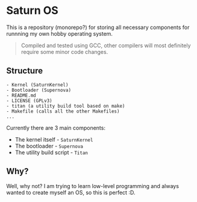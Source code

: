 # Saturn OS

This is a repository (monorepo?) for storing all necessary components for runnning my own hobby operating system.

> Compiled and tested using GCC, other compilers will most definitely require some minor code changes.

## Structure

```
- Kernel (SaturnKernel)
- Bootloader (Supernova)
- README.md
- LICENSE (GPLv3)
- titan (a utility build tool based on make)
- Makefile (calls all the other Makefiles)
...
```

Currently there are 3 main components:
-   The kernel itself - `SaturnKernel`
-   The bootloader - `Supernova`
-   The utility build script - `Titan`

## Why?

Well, why not? I am trying to learn low-level programming and always wanted to create myself an OS, so this is perfect :D.

